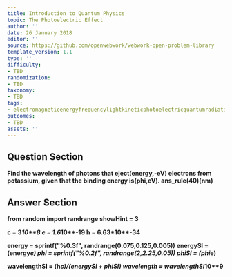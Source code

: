 ```yaml
---
title: Introduction to Quantum Physics
topic: The Photoelectric Effect
author: ''
date: 26 January 2018
editor: ''
source: https://github.com/openwebwork/webwork-open-problem-library
template_version: 1.1
type: ''
difficulty:
- TBD
randomization:
- TBD
taxonomy:
- TBD
tags:
- electromagneticenergyfrequencylightkineticphotoelectricquantumradiationwavelength
outcomes:
- TBD
assets: ''
---
```


## Question Section 

<b>
Find the wavelength of photons that eject(energy,-eV) electrons from potassium, given that the binding energy is(phi,eV).
ans_rule(40)(nm)



## Answer Section

from random import randrange
showHint = 3

c = 3*10**8
e = 1.6*10**-19
h = 6.63*10**-34

energy = sprintf("%0.3f", randrange(0.075,0.125,0.005))
energySI = (energy*e)
phi = sprintf("%0.2f", randrange(2,2.25,0.05))
phiSI  = (phi*e)

wavelengthSI = (h*c)/(energySI + phiSI)
wavelength = wavelengthSI*10**9